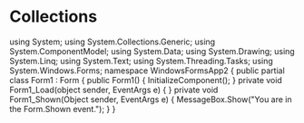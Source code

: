 # Collections
using System; using System.Collections.Generic; using System.ComponentModel; using System.Data; using System.Drawing; using System.Linq; using System.Text; using System.Threading.Tasks; using System.Windows.Forms;  namespace WindowsFormsApp2 {     public partial class Form1 : Form     {         public Form1()         {             InitializeComponent();         }          private void Form1_Load(object sender, EventArgs e)         {          }         private void Form1_Shown(Object sender, EventArgs e)         {              MessageBox.Show("You are in the Form.Shown event.");         }     }
